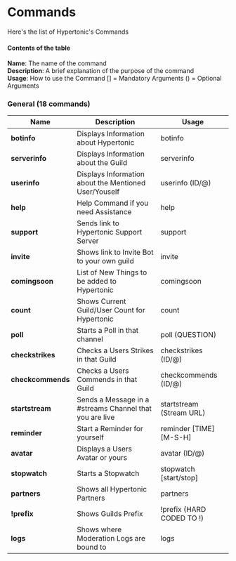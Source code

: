 # Commands  
Here's the list of Hypertonic's Commands

#### Contents of the table  
**Name**: The name of the command  
**Description**: A brief explanation of the purpose of the command  
**Usage**: How to use the Command
[] = Mandatory Arguments
() = Optional Arguments


### General (18 commands)

| Name              | Description                                                 | Usage                          |
| ----------------- | ----------------------------------------------------------- | ------------------------------ |
| **botinfo**       | Displays Information about Hypertonic                       | botinfo                        |
| **serverinfo**    | Displays Information about the Guild                        | serverinfo                     |
| **userinfo**      | Displays Information about the Mentioned User/Youself       | userinfo (ID/@)                |
| **help**          | Help Command if you need Assistance                         | help                           |
| **support**       | Sends link to Hypertonic Support Server                     | support                        |
| **invite**        | Shows link to Invite Bot to your own guild                  | invite                         |
| **comingsoon**    | List of New Things to be added to Hypertonic                | comingsoon                     |
| **count**         | Shows Current Guild/User Count for Hypertonic               | count                          |
| **poll**          | Starts a Poll in that channel                               | poll (QUESTION)                |
| **checkstrikes**  | Checks a Users Strikes in that Guild                        | checkstrikes (ID/@)            |
| **checkcommends** | Checks a Users Commends in that Guild                       | checkcommends (ID/@)           |
| **startstream**   | Sends a Message in a #streams Channel that you are live     | startstream (Stream URL)       |
| **reminder**      | Start a Reminder for yourself                               | reminder [TIME][M-S-H]         |
| **avatar**        | Displays a Users Avatar or yours                            | avatar (ID/@)                  |
| **stopwatch**     | Starts a Stopwatch                                          | stopwatch [start/stop]         |
| **partners**      | Shows all Hypertonic Partners                               | partners                       |
| **!prefix**       | Shows Guilds Prefix                                         | !prefix (HARD CODED TO !)      |
| **logs**          | Shows where Moderation Logs are bound to                    | logs                           |